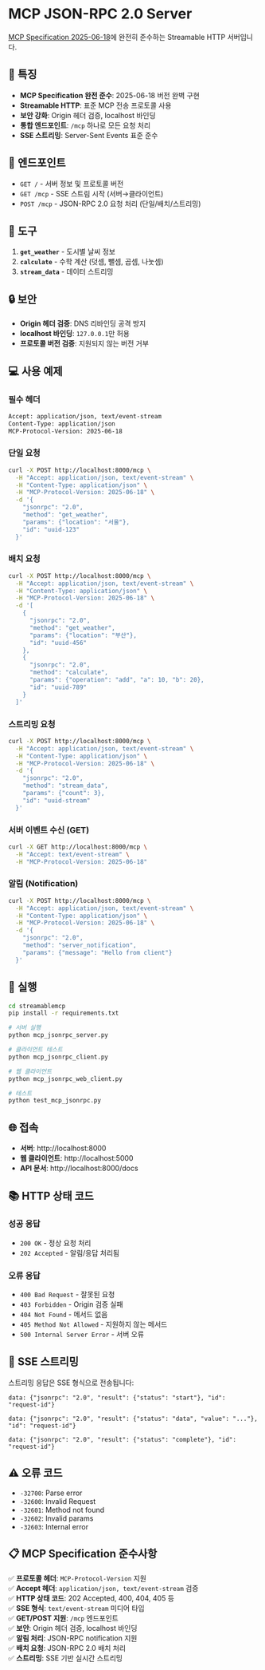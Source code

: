 # MCP JSON-RPC 2.0 Server

[MCP Specification 2025-06-18](https://modelcontextprotocol.io/specification/2025-06-18/basic/transports#backwards-compatibility)에 완전히 준수하는 Streamable HTTP 서버입니다.

## 🚀 특징

- **MCP Specification 완전 준수**: 2025-06-18 버전 완벽 구현
- **Streamable HTTP**: 표준 MCP 전송 프로토콜 사용
- **보안 강화**: Origin 헤더 검증, localhost 바인딩
- **통합 엔드포인트**: `/mcp` 하나로 모든 요청 처리
- **SSE 스트리밍**: Server-Sent Events 표준 준수

## 📡 엔드포인트

- `GET /` - 서버 정보 및 프로토콜 버전
- `GET /mcp` - SSE 스트림 시작 (서버→클라이언트)
- `POST /mcp` - JSON-RPC 2.0 요청 처리 (단일/배치/스트리밍)

## 🔧 도구

1. **`get_weather`** - 도시별 날씨 정보
2. **`calculate`** - 수학 계산 (덧셈, 뺄셈, 곱셈, 나눗셈)
3. **`stream_data`** - 데이터 스트리밍

## 🔒 보안

- **Origin 헤더 검증**: DNS 리바인딩 공격 방지
- **localhost 바인딩**: `127.0.0.1`만 허용
- **프로토콜 버전 검증**: 지원되지 않는 버전 거부

## 💻 사용 예제

### 필수 헤더
```bash
Accept: application/json, text/event-stream
Content-Type: application/json
MCP-Protocol-Version: 2025-06-18
```

### 단일 요청
```bash
curl -X POST http://localhost:8000/mcp \
  -H "Accept: application/json, text/event-stream" \
  -H "Content-Type: application/json" \
  -H "MCP-Protocol-Version: 2025-06-18" \
  -d '{
    "jsonrpc": "2.0",
    "method": "get_weather",
    "params": {"location": "서울"},
    "id": "uuid-123"
  }'
```

### 배치 요청
```bash
curl -X POST http://localhost:8000/mcp \
  -H "Accept: application/json, text/event-stream" \
  -H "Content-Type: application/json" \
  -H "MCP-Protocol-Version: 2025-06-18" \
  -d '[
    {
      "jsonrpc": "2.0",
      "method": "get_weather",
      "params": {"location": "부산"},
      "id": "uuid-456"
    },
    {
      "jsonrpc": "2.0",
      "method": "calculate",
      "params": {"operation": "add", "a": 10, "b": 20},
      "id": "uuid-789"
    }
  ]'
```

### 스트리밍 요청
```bash
curl -X POST http://localhost:8000/mcp \
  -H "Accept: application/json, text/event-stream" \
  -H "Content-Type: application/json" \
  -H "MCP-Protocol-Version: 2025-06-18" \
  -d '{
    "jsonrpc": "2.0",
    "method": "stream_data",
    "params": {"count": 3},
    "id": "uuid-stream"
  }'
```

### 서버 이벤트 수신 (GET)
```bash
curl -X GET http://localhost:8000/mcp \
  -H "Accept: text/event-stream" \
  -H "MCP-Protocol-Version: 2025-06-18"
```

### 알림 (Notification)
```bash
curl -X POST http://localhost:8000/mcp \
  -H "Accept: application/json, text/event-stream" \
  -H "Content-Type: application/json" \
  -H "MCP-Protocol-Version: 2025-06-18" \
  -d '{
    "jsonrpc": "2.0",
    "method": "server_notification",
    "params": {"message": "Hello from client"}
  }'
```

## 🚀 실행

```bash
cd streamablemcp
pip install -r requirements.txt

# 서버 실행
python mcp_jsonrpc_server.py

# 클라이언트 테스트
python mcp_jsonrpc_client.py

# 웹 클라이언트
python mcp_jsonrpc_web_client.py

# 테스트
python test_mcp_jsonrpc.py
```

## 🌐 접속

- **서버**: http://localhost:8000
- **웹 클라이언트**: http://localhost:5000
- **API 문서**: http://localhost:8000/docs

## 📚 HTTP 상태 코드

### 성공 응답
- `200 OK` - 정상 요청 처리
- `202 Accepted` - 알림/응답 처리됨

### 오류 응답
- `400 Bad Request` - 잘못된 요청
- `403 Forbidden` - Origin 검증 실패
- `404 Not Found` - 메서드 없음
- `405 Method Not Allowed` - 지원하지 않는 메서드
- `500 Internal Server Error` - 서버 오류

## 🔄 SSE 스트리밍

스트리밍 응답은 SSE 형식으로 전송됩니다:

```
data: {"jsonrpc": "2.0", "result": {"status": "start"}, "id": "request-id"}

data: {"jsonrpc": "2.0", "result": {"status": "data", "value": "..."}, "id": "request-id"}

data: {"jsonrpc": "2.0", "result": {"status": "complete"}, "id": "request-id"}
```

## ⚠️ 오류 코드

- `-32700`: Parse error
- `-32600`: Invalid Request
- `-32601`: Method not found
- `-32602`: Invalid params
- `-32603`: Internal error

## 📋 MCP Specification 준수사항

✅ **프로토콜 헤더**: `MCP-Protocol-Version` 지원  
✅ **Accept 헤더**: `application/json, text/event-stream` 검증  
✅ **HTTP 상태 코드**: 202 Accepted, 400, 404, 405 등  
✅ **SSE 형식**: `text/event-stream` 미디어 타입  
✅ **GET/POST 지원**: `/mcp` 엔드포인트  
✅ **보안**: Origin 헤더 검증, localhost 바인딩  
✅ **알림 처리**: JSON-RPC notification 지원  
✅ **배치 요청**: JSON-RPC 2.0 배치 처리  
✅ **스트리밍**: SSE 기반 실시간 스트리밍
